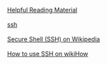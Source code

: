 [Helpful Reading Material]()
<br></br>
[ssh](https://manpages.ubuntu.com/manpages/noble/man1/ssh.1.html)
<br></br>
[Secure Shell (SSH) on Wikipedia](https://en.wikipedia.org/wiki/Secure_Shell)
<br></br>
[How to use SSH on wikiHow](https://www.wikihow.com/Use-SSH)
<br></br>
[]()
<br></br>
[]()
<br></br>
[]()
<br></br>
[]()
<br></br>
[]()
<br></br>
[]()
<br></br>
[]()
<br></br>
[]()
<br></br>

